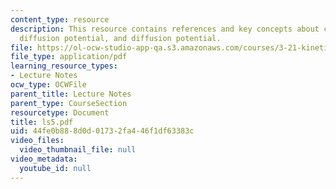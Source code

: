 ```yaml
---
content_type: resource
description: This resource contains references and key concepts about capillarity,
  diffusion potential, and diffusion potential.
file: https://ol-ocw-studio-app-qa.s3.amazonaws.com/courses/3-21-kinetic-processes-in-materials-spring-2006/44fe0b888d0d01732fa446f1df63383c_ls5.pdf
file_type: application/pdf
learning_resource_types:
- Lecture Notes
ocw_type: OCWFile
parent_title: Lecture Notes
parent_type: CourseSection
resourcetype: Document
title: ls5.pdf
uid: 44fe0b88-8d0d-0173-2fa4-46f1df63383c
video_files:
  video_thumbnail_file: null
video_metadata:
  youtube_id: null
---
```

